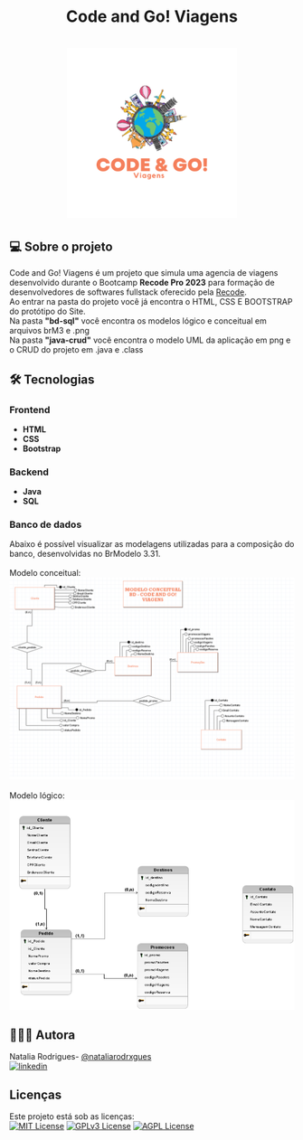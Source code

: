 <h1 align="center"> Code and Go! Viagens </h1> 

<h1 align="center">
      <img alt="logoNova" title="LOGOCODEANDGO" src="https://github.com/nataliarodrxgues/code-and-go-viagens/blob/main/IMG/logo_rodape.png" width="300vw"/>
</h1>

## 💻 Sobre o projeto
Code and Go! Viagens é um projeto que simula uma agencia de viagens desenvolvido durante o Bootcamp **Recode Pro 2023** para formação de desenvolvedores de softwares fullstack oferecido pela [Recode](https://recodepro.org.br).  <br>
Ao entrar na pasta do projeto você já encontra o HTML, CSS E BOOTSTRAP do protótipo do Site.<br>
Na pasta <strong>"bd-sql"</strong> você encontra os modelos lógico e conceitual em arquivos brM3 e .png<br>
Na pasta <strong>"java-crud"</strong> você encontra o modelo UML da aplicação em png e o CRUD do projeto em .java e .class


## 🛠 Tecnologias

### **Frontend** 
-   **HTML**
-   **CSS**
-   **Bootstrap**

### **Backend** 
-  **Java**
-  **SQL**
  

### **Banco de dados** 
Abaixo é possível visualizar as modelagens utilizadas para a composição do banco, desenvolvidas no BrModelo 3.31.
<br><br>
Modelo conceitual:
![ModeloConceitual](https://github.com/nataliarodrxgues/code-and-go-viagens/blob/main/bd-sql/ModeloConceitual_CodeAndGo.png)
<br><br>
Modelo lógico:
![ModeloLogico](https://github.com/nataliarodrxgues/code-and-go-viagens/blob/main/bd-sql/ModeloLogico_CodeAndGo.png)

## 👩🏼‍💻 Autora 
Natalia Rodrigues- [@nataliarodrxgues](https://www.github.com/nataliarodrxgues)
<br>
[![linkedin](https://img.shields.io/badge/linkedin-0A66C2?style=for-the-badge&logo=linkedin&logoColor=white)](https://www.linkedin.com/in/nataliarodrxgues)

## Licenças

Este projeto está sob as licenças:
<br>
[![MIT License](https://img.shields.io/badge/License-MIT-green.svg)](https://choosealicense.com/licenses/mit/)
[![GPLv3 License](https://img.shields.io/badge/License-GPL%20v3-yellow.svg)](https://opensource.org/licenses/)
[![AGPL License](https://img.shields.io/badge/license-AGPL-blue.svg)](http://www.gnu.org/licenses/agpl-3.0)
